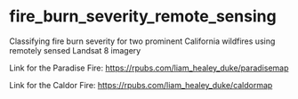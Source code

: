 # fire_burn_severity_remote_sensing
Classifying fire burn severity for two prominent California wildfires using remotely sensed Landsat 8 imagery

Link for the Paradise Fire:
https://rpubs.com/liam_healey_duke/paradisemap

Link for the Caldor Fire:
https://rpubs.com/liam_healey_duke/caldormap
